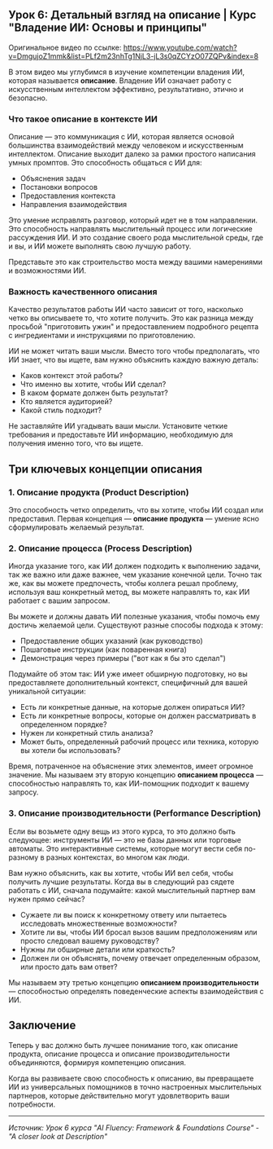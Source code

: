## Урок 6: Детальный взгляд на описание | Курс "Владение ИИ: Основы и принципы"

Оригинальное видео по ссылке: https://www.youtube.com/watch?v=DmgujoZ1mmk&list=PLf2m23nhTg1NjL3-jL3s0qZCYzO07ZQPv&index=8

В этом видео мы углубимся в изучение компетенции владения ИИ, которая называется **описание**. Владение ИИ означает работу с искусственным интеллектом эффективно, результативно, этично и безопасно.

### Что такое описание в контексте ИИ

Описание — это коммуникация с ИИ, которая является основой большинства взаимодействий между человеком и искусственным интеллектом. Описание выходит далеко за рамки простого написания умных промптов. Это способность общаться с ИИ для:

- Объяснения задач
- Постановки вопросов  
- Предоставления контекста
- Направления взаимодействия

Это умение исправлять разговор, который идет не в том направлении. Это способность направлять мыслительный процесс или логические рассуждения ИИ. И это создание своего рода мыслительной среды, где и вы, и ИИ можете выполнять свою лучшую работу.

Представьте это как строительство моста между вашими намерениями и возможностями ИИ.

### Важность качественного описания

Качество результатов работы ИИ часто зависит от того, насколько четко вы описываете то, что хотите получить. Это как разница между просьбой "приготовить ужин" и предоставлением подробного рецепта с ингредиентами и инструкциями по приготовлению.

ИИ не может читать ваши мысли. Вместо того чтобы предполагать, что ИИ знает, что вы ищете, вам нужно объяснить каждую важную деталь:

- Каков контекст этой работы?
- Что именно вы хотите, чтобы ИИ сделал?
- В каком формате должен быть результат?
- Кто является аудиторией?
- Какой стиль подходит?

Не заставляйте ИИ угадывать ваши мысли. Установите четкие требования и предоставьте ИИ информацию, необходимую для получения именно того, что вы ищете.

## Три ключевых концепции описания

### 1. Описание продукта (Product Description)

Это способность четко определить, что вы хотите, чтобы ИИ создал или предоставил. Первая концепция — **описание продукта** — умение ясно сформулировать желаемый результат.

### 2. Описание процесса (Process Description)

Иногда указание того, как ИИ должен подходить к выполнению задачи, так же важно или даже важнее, чем указание конечной цели. Точно так же, как вы можете предпочесть, чтобы коллега решал проблему, используя ваш конкретный метод, вы можете направлять то, как ИИ работает с вашим запросом.

Вы можете и должны давать ИИ полезные указания, чтобы помочь ему достичь желаемой цели. Существуют разные способы подхода к этому:

- Предоставление общих указаний (как руководство)
- Пошаговые инструкции (как поваренная книга)
- Демонстрация через примеры ("вот как я бы это сделал")

Подумайте об этом так: ИИ уже имеет обширную подготовку, но вы предоставляете дополнительный контекст, специфичный для вашей уникальной ситуации:

- Есть ли конкретные данные, на которые должен опираться ИИ?
- Есть ли конкретные вопросы, которые он должен рассматривать в определенном порядке?
- Нужен ли конкретный стиль анализа?
- Может быть, определенный рабочий процесс или техника, которую вы хотели бы использовать?

Время, потраченное на объяснение этих элементов, имеет огромное значение. Мы называем эту вторую концепцию **описанием процесса** — способностью направлять то, как ИИ-помощник подходит к вашему запросу.

### 3. Описание производительности (Performance Description)

Если вы возьмете одну вещь из этого курса, то это должно быть следующее: инструменты ИИ — это не базы данных или торговые автоматы. Это интерактивные системы, которые могут вести себя по-разному в разных контекстах, во многом как люди.

Вам нужно объяснить, как вы хотите, чтобы ИИ вел себя, чтобы получить лучшие результаты. Когда вы в следующий раз сядете работать с ИИ, сначала подумайте: какой мыслительный партнер вам нужен прямо сейчас?

- Сужаете ли вы поиск к конкретному ответу или пытаетесь исследовать множественные возможности?
- Хотите ли вы, чтобы ИИ бросал вызов вашим предположениям или просто следовал вашему руководству?
- Нужны ли обширные детали или краткость?
- Должен ли он объяснять, почему отвечает определенным образом, или просто дать вам ответ?

Мы называем эту третью концепцию **описанием производительности** — способностью определять поведенческие аспекты взаимодействия с ИИ.

## Заключение

Теперь у вас должно быть лучшее понимание того, как описание продукта, описание процесса и описание производительности объединяются, формируя компетенцию описания.

Когда вы развиваете свою способность к описанию, вы превращаете ИИ из универсальных помощников в точно настроенных мыслительных партнеров, которые действительно могут удовлетворить ваши потребности.

---

*Источник: Урок 6 курса "AI Fluency: Framework & Foundations Course" - "A closer look at Description"*